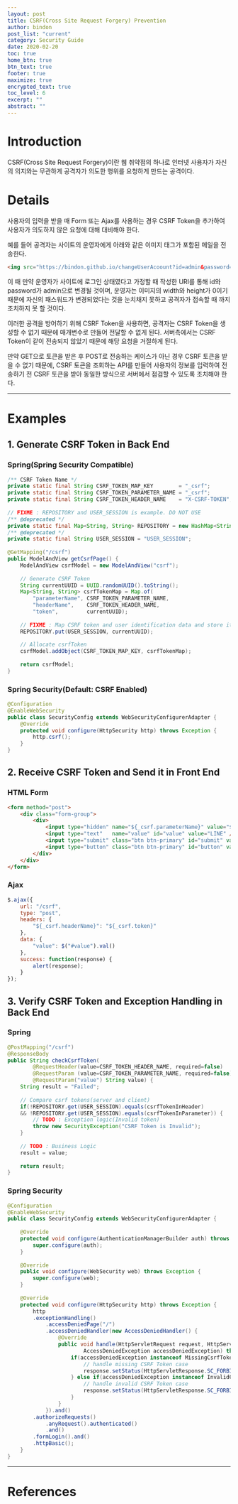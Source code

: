 ```yaml
---
layout: post
title: CSRF(Cross Site Request Forgery) Prevention
author: bindon
post_list: "current"
category: Security Guide
date: 2020-02-20
toc: true
home_btn: true
btn_text: true
footer: true
maximize: true
encrypted_text: true
toc_level: 6
excerpt: ""
abstract: ""
---
```


# Introduction

CSRF(Cross Site Request Forgery)이란 웹 취약점의 하나로 인터넷 사용자가 자신의 의지와는 무관하게 공격자가 의도한 행위를 요청하게 만드는 공격이다.

# Details

사용자의 입력을 받을 때 Form 또는 Ajax를 사용하는 경우 CSRF Token을 추가하여 사용자가 의도하지 않은 요청에 대해 대비해야 한다.

예를 들어 공격자는 사이트의 운영자에게 아래와 같은 이미지 태그가 포함된 메일을 전송한다.

```html
<img src="https://bindon.github.io/changeUserAcoount?id=admin&password=admin" width="0" height="0" />
```

이 때 만약 운영자가 사이트에 로그인 상태였다고 가정할 때 작성한 URI를 통해 id와 password가 admin으로 변경될 것이며, 운영자는 이미지의 width와 height가 0이기 때문에 자신의 패스워드가 변경되었다는 것을 눈치채지 못하고 공격자가 접속할 때 까지 조치하지 못 할 것이다.

이러한 공격을 방어하기 위해 CSRF Token을 사용하면, 공격자는 CSRF Token을 생성할 수 없기 때문에 매개변수로 만들어 전달할 수 없게 된다. 서버측에서는 CSRF Token이 같이 전송되지 않았기 때문에 해당 요청을 거절하게 된다.

만약 GET으로 토큰을 받은 후 POST로 전송하는 케이스가 아닌 경우 CSRF 토큰을 받을 수 없기 때문에, CSRF 토큰을 조회하는 API를 만들어 사용자의 정보를 입력하여 전송하기 전 CSRF 토큰을 받아 동일한 방식으로 서버에서 점검할 수 있도록 조치해야 한다.

***

# Examples

## 1. Generate CSRF Token in Back End

### Spring(Spring Security Compatible)

```java
/** CSRF Token Name */
private static final String CSRF_TOKEN_MAP_KEY        = "_csrf";
private static final String CSRF_TOKEN_PARAMETER_NAME = "_csrf";
private static final String CSRF_TOKEN_HEADER_NAME    = "X-CSRF-TOKEN";
 
// FIXME : REPOSITORY and USER_SESSION is example. DO NOT USE
/** @deprecated */
private static final Map<String, String> REPOSITORY = new HashMap<String, String>();
/** @deprecated */
private static final String USER_SESSION = "USER_SESSION";
 
@GetMapping("/csrf")
public ModelAndView getCsrfPage() {
    ModelAndView csrfModel = new ModelAndView("csrf");
 
    // Generate CSRF Token
    String currentUUID = UUID.randomUUID().toString();
    Map<String, String> csrfTokenMap = Map.of(
        "parameterName", CSRF_TOKEN_PARAMETER_NAME, 
        "headerName",    CSRF_TOKEN_HEADER_NAME,
        "token",         currentUUID);
 
    // FIXME : Map CSRF token and user identification data and store it in repository
    REPOSITORY.put(USER_SESSION, currentUUID);
 
    // Allocate csrfToken
    csrfModel.addObject(CSRF_TOKEN_MAP_KEY, csrfTokenMap);
 
    return csrfModel;
}
```

### Spring Security(Default: CSRF Enabled)

```java
@Configuration
@EnableWebSecurity
public class SecurityConfig extends WebSecurityConfigurerAdapter {
    @Override
    protected void configure(HttpSecurity http) throws Exception {
        http.csrf();
    }
}
```

## 2. Receive CSRF Token and Send it in Front End

### HTML Form

```html
<form method="post">
    <div class="form-group">
        <div>
            <input type="hidden" name="${_csrf.parameterName}" value="${_csrf.token}" />
            <input type="text"   name="value" id="value" value="LINE" />
            <input type="submit" class="btn btn-primary" id="submit" value="Send using form" />
            <input type="button" class="btn btn-primary" id="button" value="Send using ajax" />
        </div>
    </div>
</form>
```

### Ajax

```javascript
$.ajax({
    url: "/csrf",
    type: "post",
    headers: {
        "${_csrf.headerName}": "${_csrf.token}"
    },
    data: {
        "value": $("#value").val()
    },
    success: function(response) {
        alert(response);
    }
});
```

## 3. Verify CSRF Token and Exception Handling in Back End

### Spring

```java
@PostMapping("/csrf")
@ResponseBody
public String checkCsrfToken(
        @RequestHeader(value=CSRF_TOKEN_HEADER_NAME, required=false)    String csrfTokenInHeader,
        @RequestParam (value=CSRF_TOKEN_PARAMETER_NAME, required=false) String csrfTokenInParameter,
        @RequestParam("value") String value) {
    String result = "Failed";
 
    // Compare csrf tokens(server and client)
    if(!REPOSITORY.get(USER_SESSION).equals(csrfTokenInHeader)
    && !REPOSITORY.get(USER_SESSION).equals(csrfTokenInParameter)) {
        // TODO : Exception logic(Invalid token)
        throw new SecurityException("CSRF Token is Invalid");
    }
 
    // TODO : Business Logic
    result = value;
 
    return result;
}
```

### Spring Security

```java
@Configuration
@EnableWebSecurity
public class SecurityConfig extends WebSecurityConfigurerAdapter {
     
    @Override
    protected void configure(AuthenticationManagerBuilder auth) throws Exception {
        super.configure(auth);
    }
 
    @Override
    public void configure(WebSecurity web) throws Exception {
        super.configure(web);
    }
 
    @Override
    protected void configure(HttpSecurity http) throws Exception {
        http
        .exceptionHandling()
            .accessDeniedPage("/")
            .accessDeniedHandler(new AccessDeniedHandler() {
                @Override
                public void handle(HttpServletRequest request, HttpServletResponse response,
                        AccessDeniedException accessDeniedException) throws IOException, ServletException {
                    if(accessDeniedException instanceof MissingCsrfTokenException) {
                        // handle missing CSRF Token case
                        response.setStatus(HttpServletResponse.SC_FORBIDDEN);
                    } else if(accessDeniedException instanceof InvalidCsrfTokenException) {
                        // handle invalid CSRF Token case
                        response.setStatus(HttpServletResponse.SC_FORBIDDEN);
                    }
                }
            }).and()
        .authorizeRequests()
            .anyRequest().authenticated()
            .and()
        .formLogin().and()
        .httpBasic();
    }
}
```

***

# References
